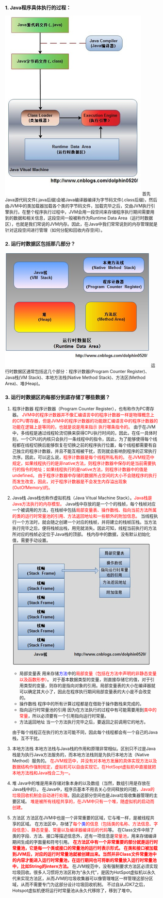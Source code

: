 ### 1. Java程序具体执行的过程：
![](./pic/java执行过程.jpg)
首先Java源代码文件(.java后缀)会被Java编译器编译为字节码文件(.class后缀)，然后由JVM中的类加载器加载各个类的字节码文件，加载完毕之后，交由JVM执行引擎执行。在整个程序执行过程中，JVM会用一段空间来存储程序执行期间需要用到的数据和相关信息，这段空间一般被称作为Runtime Data Area（运行时数据区），也就是我们常说的JVM内存。因此，在Java中我们常常说到的内存管理就是针对这段空间进行管理（如何分配和回收内存空间）。

### 2. 运行时数据区包括那几部分？
![](./pic/运行时数据区.jpg)
运行时数据区通常包括这几个部分：程序计数器(Program Counter Register)、Java栈(VM Stack)、本地方法栈(Native Method Stack)、方法区(Method Area)、堆(Heap)。

### 3. 运行时数据区的每部分到底存储了哪些数据？
1. 程序计数器
    程序计数器（Program Counter Register），也有称作为PC寄存器。
    <font color="#f00">JVM中的程序计数器并不像汇编语言中的程序计数器一样是物理概念上的CPU寄存器，但是JVM中的程序计数器的功能跟汇编语言中的程序计数器的功能在逻辑上是等同的，也就是说是用来指示 执行哪条指令的。</font>
    由于在JVM中，多线程是通过线程轮流切换来获得CPU执行时间的，因此，在任一具体时刻，一个CPU的内核只会执行一条线程中的指令，因此，为了能够使得每个线程都在线程切换后能够恢复在切换之前的程序执行位置，每个线程都需要有自己独立的程序计数器，并且不能互相被干扰，否则就会影响到程序的正常执行次序。因此，可以这么说，<font color="#f00">程序计数器是每个线程所私有的。</font>
    <font color="#f00">在JVM规范中规定，如果线程执行的是非native方法，则程序计数器中保存的是当前需要执行的指令的地址；如果线程执行的是native方法，则程序计数器中的值是undefined。</font>
    <font color="#f00">由于程序计数器中存储的数据所占空间的大小不会随程序的执行而发生改变，因此，对于程序计数器是不会发生内存溢出现象(OutOfMemory)的。</font>

1. Java栈
    Java栈也称作虚拟机栈（Java Vitual Machine Stack）。<font color="#f00">Java栈是Java方法执行的内存模型。</font>
    Java栈中存放的是一个个的栈帧，每个栈帧对应一个被调用的方法，在栈帧中包括<font color="#f00">局部变量表、操作数栈、指向当前方法所属的类的运行时常量池的引用、方法返回地址和一些额外的附加信息。</font>
    当线程执行一个方法时，就会随之创建一个对应的栈帧，并将建立的栈帧压栈。当方法执行完毕之后，便将栈帧出栈，用完就消失。因此可知，线程当前执行的方法所对应的栈帧必定位于Java栈的顶部。
    栈内存中的数据，没有默认初始化值，需要手动设置。
    ![](./pic/Java栈模型.jpg)
    + 局部变量表
        用来存储<font color="#00f">方法</font>中的<font color="#f00">局部变量（包括在方法中声明的非静态变量以及函数形参）</font>。
        对于基本数据类型的变量，则直接存储它的值，对于引用类型的变量，则存的是指向对象的引用。局部变量表的大小在编译器就可以确定其大小了，因此在程序执行期间局部变量表的大小是不会改变的。
    + 操作数栈
        程序中的所有计算过程都是在借助于操作数栈来完成的。
    + 指向运行时常量池的引用
        因为在方法执行的过程中有可能需要用到<font color="#f00">类中的常量</font>，所以必须要有一个引用指向运行时常量。
    + 方法返回地址
        当一个方法执行完毕之后，要返回之前调用它的地方。
    
    由于每个线程正在执行的方法可能不同，因此每个线程都会有一个自己的Java栈，互不干扰。

1. 本地方法栈
    本地方法栈与Java栈的作用和原理非常相似。区别只不过是Java栈是为执行Java方法服务的，而本地方法栈则是为执行本地方法（Native Method）服务的。
    <font color="#f00">在JVM规范中，并没有对本地方发展的具体实现方法以及数据结构作强制规定，虚拟机可以自由实现它。在HotSopt虚拟机中直接就把本地方法栈和Java栈合二为一。</font>

1. 堆
    Java中的堆是用来存储对象本身的以及数组（当然，数组引用是存放在Java栈中的）。
    在Java中，程序员基本不用去关心空间释放的问题，<font color="#f00">Java的垃圾回收机制会自动进行处理</font>。因此这部分空间也是Java垃圾收集器管理的主要区域。
    <font color="#f00">堆是被所有线程共享的，在JVM中只有一个堆，随虚拟机的启动而创建。</font>

1. 方法区
    方法区在JVM中也是一个非常重要的区域，它与堆一样，是被线程共享的区域。
    在方法区中，存储了<font color="#f00">每个<font color="#00f">类</font>的信息（包括类的名称、方法信息、字段信息）、静态变量、常量以及编译器编译后的代码</font>等。
    在Class文件中除了类的字段、方法、接口等描述信息外，还有一项信息是<font color="#f00">常量池</font>，用来存储编译期间生成的字面量和符号引用。
    **<font color="#f00">在方法区中有一个非常重要的部分就是运行时常量池，它是每一个类或接口的常量池的运行时表示形式。
    在类和接口被加载到JVM后，对应的运行时常量池就被创建出来。当然并非Class文件常量池中的内容才能进入运行时常量池，在运行期间也可将新的常量放入运行时常量池中，比如String的intern方法。</font>**
    在JVM规范中，没有强制要求方法区必须实现垃圾回收。很多人习惯将方法区称为“永久代”，是因为HotSpot虚拟机以永久代来实现方法区，从而JVM的垃圾收集器可以像管理堆区一样管理这部分区域，从而不需要专门为这部分设计垃圾回收机制。
    不过自从JDK7之后，Hotspot虚拟机便将运行时常量池从永久代移除了，移到了堆中。